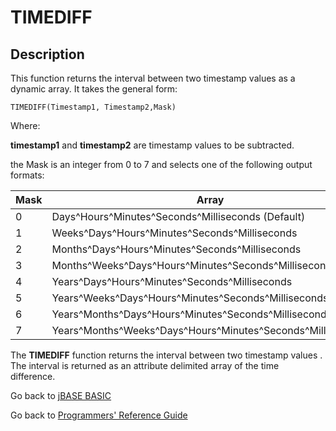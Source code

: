 # TIMEDIFF

<PageHeader />

## Description

This function returns the interval between two timestamp values as a dynamic array. It takes the general form:

```
TIMEDIFF(Timestamp1, Timestamp2,Mask)
```

Where:

**timestamp1** and **timestamp2** are timestamp values to be subtracted.

the Mask is an integer from 0 to 7 and selects one of the following output formats:

| Mask | Array |
| --- | --- |
| 0 | Days^Hours^Minutes^Seconds^Milliseconds (Default) |
| 1 | Weeks^Days^Hours^Minutes^Seconds^Milliseconds |
| 2 | Months^Days^Hours^Minutes^Seconds^Milliseconds |
| 3 | Months^Weeks^Days^Hours^Minutes^Seconds^Milliseconds |
| 4 | Years^Days^Hours^Minutes^Seconds^Milliseconds |
| 5 | Years^Weeks^Days^Hours^Minutes^Seconds^Milliseconds |
| 6 | Years^Months^Days^Hours^Minutes^Seconds^Milliseconds |
| 7 | Years^Months^Weeks^Days^Hours^Minutes^Seconds^Milliseconds |

The **TIMEDIFF** function returns the interval between two timestamp values . The interval is returned as an attribute delimited array of the time difference.

Go back to [jBASE BASIC](./../README.md)

Go back to [Programmers' Reference Guide](./../../reference-guides/jbc/README.md)

  
<PageFooter />
